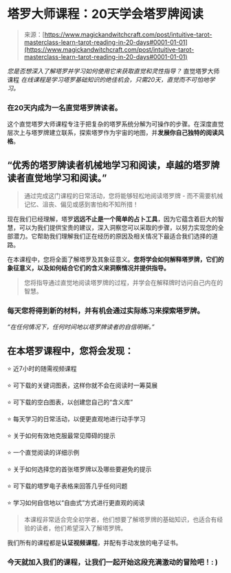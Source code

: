<!--yml

category: 未分类

date: 2024-06-12 18:32:17

-->

# 塔罗大师课程：20天学会塔罗牌阅读

> 来源：[https://www.magickandwitchcraft.com/post/intuitive-tarot-masterclass-learn-tarot-reading-in-20-days#0001-01-01](https://www.magickandwitchcraft.com/post/intuitive-tarot-masterclass-learn-tarot-reading-in-20-days#0001-01-01)

*您是否想深入了解塔罗并学习如何使用它来获取直觉和灵性指导？* 直觉塔罗大师课程 *在线课程是学习塔罗基础知识的绝佳机会，只需20天，直觉而不可怕地学习。*

### 在20天内成为一名直觉塔罗牌读者。

这个直觉塔罗大师课程专注于把复杂的塔罗系统分解为可操作的步骤。在深度直觉层次上与塔罗牌建立联系，探索塔罗作为宇宙的地图，并**发展你自己独特的阅读风格**。

## “优秀的塔罗牌读者机械地学习和阅读，卓越的塔罗牌读者直觉地学习和阅读。”

> 通过完成这门课程的日常活动，您将能够轻松地阅读塔罗牌 - 而不需要机械记忆、沮丧、偏见或感到害怕和不知所措！

现在我们已经理解，塔罗**远远不止是一个简单的占卜工具**，因为它蕴含着巨大的智慧，可以为我们提供宝贵的建议，深入洞察您可以采取的步骤，以努力实现您的全部潜力。它帮助我们理解我们正在经历的原因及相关情况下最适合我们选择的道路。

在本课程中，您将全面了解塔罗及其象征意义。**您将学会如何解释塔罗牌，它们的象征意义，以及如何结合它们的含义来洞察情况并提供指导。**

> 您将指导通过直觉地阅读塔罗牌的过程，并学会在解释牌时访问自己内在的智慧。

### **每天您将得到新的材料，并有机会通过实际练习来探索塔罗牌。**

*“在任何情况下，任何时间地以塔罗牌读者的自信明晰。”*

## 在本塔罗课程中，您将会发现：

⭐ 近7小时的随需视频课程

⭐ 可下载的关键词图表，这样你就不会在阅读时一筹莫展

⭐ 可下载的空白图表，以创建您自己的“含义库”

⭐ 每天学习的日常活动，以便更直观地进行动手学习

⭐ 关于如何有效地克服最常见障碍的提示

⭐ 一个直觉阅读的详细示例

⭐ 关于如何选择您的首张塔罗牌以及哪些要避免的提示

⭐ 可下载的塔罗电子表格来回答几乎任何问题

⭐ 学习如何自信地以“自由式”方式进行更直观的阅读

> 本课程非常适合完全初学者，他们想要了解塔罗牌的基础知识，也适合有经验的读者，他们希望深入了解塔罗牌。

我们所有的课程都是**认证视频课程**，并配有手动发放的电子证书。

### 今天就加入我们的课程，让我们一起开始这段充满激动的冒险吧！: )
